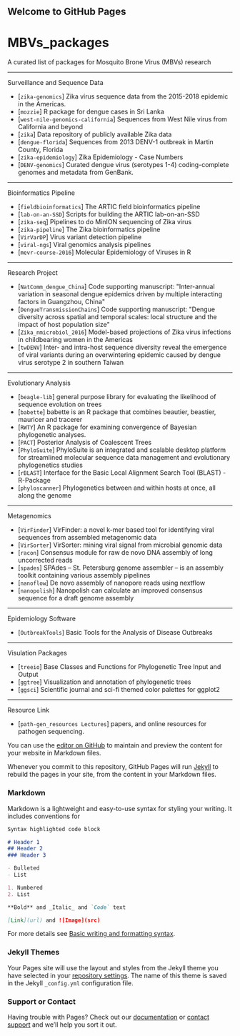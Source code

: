 ## Welcome to GitHub Pages


# MBVs_packages
A curated list of packages for Mosquito Brone Virus (MBVs) research


-------------------------
  Surveillance and Sequence Data
* [`zika-genomics`] Zika virus sequence data from the 2015-2018 epidemic in the Americas.
* [`mozzie`] R package for dengue cases in Sri Lanka
* [`west-nile-genomics-california`] Sequences from West Nile virus from California and beyond
* [`zika`] Data repository of publicly available Zika data
* [`dengue-florida`] Sequences from 2013 DENV-1 outbreak in Martin County, Florida
* [`zika-epidemiology`] Zika Epidemiology - Case Numbers
* [`DENV-genomics`] Curated dengue virus (serotypes 1-4) coding-complete genomes and metadata from GenBank.
-------------------------
  Bioinformatics Pipeline
* [`fieldbioinformatics`] The ARTIC field bioinformatics pipeline
* [`lab-on-an-SSD`] Scripts for building the ARTIC lab-on-an-SSD
* [`zika-seq`] Pipelines to do MinION sequencing of Zika virus
* [`zika-pipeline`] The Zika bioinformatics pipeline
* [`VirVarDP`] Virus variant detection pipeline
* [`viral-ngs`] Viral genomics analysis pipelines
* [`mevr-course-2016`] Molecular Epidemiology of Viruses in R
--------------------------
  Research Project
* [`NatComm_dengue_China`] Code supporting manuscript:  "Inter-annual variation in seasonal dengue epidemics driven by multiple interacting factors in Guangzhou, China"
* [`DengueTransmissionChains`] Code supporting manuscript: "Dengue diversity across spatial and temporal scales: local structure and the impact of host population size"
* [`Zika_nmicrobiol_2016`] Model-based projections of Zika virus infections in childbearing women in the Americas
* [`twDENV`] Inter- and intra-host sequence diversity reveal the emergence of viral variants during an overwintering epidemic caused by dengue virus serotype 2 in southern Taiwan
--------------------------
  Evolutionary Analysis
* [`beagle-lib`] general purpose library for evaluating the likelihood of sequence evolution on trees
* [`babette`] babette is an R package that combines beautier, beastier, mauricer and tracerer
* [`RWTY`] An R package for examining convergence of Bayesian phylogenetic analyses.
* [`PACT`] Posterior Analysis of Coalescent Trees
* [`PhyloSuite`] PhyloSuite is an integrated and scalable desktop platform for streamlined molecular sequence data management and evolutionary phylogenetics studies
* [`rBLAST`] Interface for the Basic Local Alignment Search Tool (BLAST) - R-Package
* [`phyloscanner`] Phylogenetics between and within hosts at once, all along the genome
--------------------------
  Metagenomics
* [`VirFinder`] VirFinder: a novel k-mer based tool for identifying viral sequences from assembled metagenomic data
* [`VirSorter`] VirSorter: mining viral signal from microbial genomic data
* [`racon`] Consensus module for raw de novo DNA assembly of long uncorrected reads
* [`spades`] SPAdes – St. Petersburg genome assembler – is an assembly toolkit containing various assembly pipelines
* [`nanoflow`] De novo assembly of nanopore reads using nextflow
* [`nanopolish`] Nanopolish can calculate an improved consensus sequence for a draft genome assembly
--------------------------
  Epidemiology Software
* [`OutbreakTools`] Basic Tools for the Analysis of Disease Outbreaks
--------------------------
  Visulation Packages
* [`treeio`] Base Classes and Functions for Phylogenetic Tree Input and Output
* [`ggtree`] Visualization and annotation of phylogenetic trees
* [`ggsci`] Scientific journal and sci-fi themed color palettes for ggplot2
--------------------------
  Resource Link
* [`path-gen_resources Lectures`] papers, and online resources for pathogen sequencing.




You can use the [editor on GitHub](https://github.com/GuoXiang9399/MBVs_packages/edit/gh-pages/index.md) to maintain and preview the content for your website in Markdown files.

Whenever you commit to this repository, GitHub Pages will run [Jekyll](https://jekyllrb.com/) to rebuild the pages in your site, from the content in your Markdown files.

### Markdown

Markdown is a lightweight and easy-to-use syntax for styling your writing. It includes conventions for

```markdown
Syntax highlighted code block

# Header 1
## Header 2
### Header 3

- Bulleted
- List

1. Numbered
2. List

**Bold** and _Italic_ and `Code` text

[Link](url) and ![Image](src)
```

For more details see [Basic writing and formatting syntax](https://docs.github.com/en/github/writing-on-github/getting-started-with-writing-and-formatting-on-github/basic-writing-and-formatting-syntax).

### Jekyll Themes

Your Pages site will use the layout and styles from the Jekyll theme you have selected in your [repository settings](https://github.com/GuoXiang9399/MBVs_packages/settings/pages). The name of this theme is saved in the Jekyll `_config.yml` configuration file.

### Support or Contact

Having trouble with Pages? Check out our [documentation](https://docs.github.com/categories/github-pages-basics/) or [contact support](https://support.github.com/contact) and we’ll help you sort it out.
